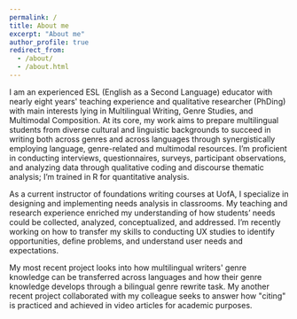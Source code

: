 ```yaml
---
permalink: /
title: About me
excerpt: "About me"
author_profile: true
redirect_from: 
  - /about/
  - /about.html
---
```


I am an experienced ESL (English as a Second Language) educator with nearly eight years' teaching experience and qualitative researcher (PhDing) with main interests lying in Multilingual Writing, Genre Studies, and Multimodal Composition. At its core, my work aims to prepare multilingual students from diverse cultural and linguistic backgrounds to succeed in writing both across genres and across languages through synergistically employing language, genre-related and multimodal resources. I’m proficient in conducting interviews, questionnaires, surveys, participant observations, and analyzing data through qualitative coding and discourse thematic analysis; I’m trained in R for quantitative analysis. 

As a current instructor of foundations writing courses at UofA, I specialize in designing and implementing needs analysis in classrooms. My teaching and research experience enriched my understanding of how students’ needs could be collected, analyzed, conceptualized, and addressed. I’m recently working on how to transfer my skills to conducting UX studies to identify opportunities, define problems, and understand user needs and expectations. 

My most recent project looks into how multilingual writers' genre knowledge can be transferred across languages and how their genre knowledge develops through a bilingual genre rewrite task. My another recent project collaborated with my colleague seeks to answer how "citing" is practiced and achieved in video articles for academic purposes. 

